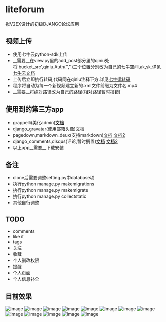 # liteforum
拟V2EX设计的初级DJANGO论坛应用

## 视频上传
* 使用七牛云python-sdk上传
* __需要__在view.py里的add_post部分里的qiniu处将'bucket_src',qiniu.Auth('','')三个位置分别改为自己的七牛空间,ak,sk.详见[七牛云文档](http://developer.qiniu.com/docs/v6/sdk/python-sdk.html)
* 上传后立即执行转码,代码同在qiniu注释下方.详见[七牛运转码](http://developer.qiniu.com/docs/v6/sdk/python-sdk.html#pfop)
* 程序将自动为每一个新视频建立新的.xml文件前缀为文件名.mp4
* __需要__将绝对路径改为自己的路径(相对路径暂时报错)

## 使用到的第三方app
* grappelli(美化admin)[文档](http://django-grappelli.readthedocs.org/en/latest/quickstart.html#installation)
* django_gravatar(使用邮箱头像)[文档](https://pypi.python.org/pypi/django-gravatar2)
* pagedown,markdown_deux(支持markdown)[文档](https://pypi.python.org/pypi/django-pagedown/0.1.0)  [文档2](https://pypi.python.org/pypi/django-markdown-deux)
* django_comments,disqus(评论,暂时搁置)[文档](http://django-contrib-comments.readthedocs.org/en/latest/quickstart.html)  [文档2](http://django-disqus.readthedocs.org/en/latest/installation.html?highlight=api)
* 以上app__需要__下载安装

## 备注
* clone后需要调整setting.py中database项
* 执行python manage.py makemigrations
* 执行python manage.py makemigrate
* 执行python manage.py collectstatic
* 其他自行调整

## TODO
* comments
* like it
* tags
* 关注
* 收藏
* 个人删改权限
* 提醒
* 个人页面
* 个人信息补全

## 目前效果
![image](https://user-images.githubusercontent.com/3047375/82343618-0ddd4700-9a2e-11ea-9563-fa913ba57ad2.png)
![image](https://user-images.githubusercontent.com/3047375/82343646-13d32800-9a2e-11ea-991c-45a9f68f92e7.png)
![image](https://user-images.githubusercontent.com/3047375/82343631-10d83780-9a2e-11ea-826c-6d000b457e08.png)
![image](https://user-images.githubusercontent.com/3047375/82343657-16ce1880-9a2e-11ea-85fb-ff03abadfa1a.png)
![image](https://user-images.githubusercontent.com/3047375/82343672-1a619f80-9a2e-11ea-8c6f-1190bbd5282e.png)
![image](https://user-images.githubusercontent.com/3047375/82343679-1cc3f980-9a2e-11ea-914c-2349aa9ce6b1.png)
![image](https://user-images.githubusercontent.com/3047375/82343689-1fbeea00-9a2e-11ea-823d-4191d2410e99.png)
![image](https://user-images.githubusercontent.com/3047375/82343706-23527100-9a2e-11ea-9072-819e4bc9cb08.png)
![image](https://user-images.githubusercontent.com/3047375/82343718-264d6180-9a2e-11ea-883d-18a9e078d083.png)
![image](https://user-images.githubusercontent.com/3047375/82343731-29e0e880-9a2e-11ea-9f1b-7b504226a7f0.png)
![image](https://user-images.githubusercontent.com/3047375/82343744-2fd6c980-9a2e-11ea-91dd-499bbb4838a7.png)
![image](https://user-images.githubusercontent.com/3047375/82343753-32392380-9a2e-11ea-8c42-4faaa8f8efa8.png)
![image](https://user-images.githubusercontent.com/3047375/82343769-35ccaa80-9a2e-11ea-9556-c077331065ea.png)

